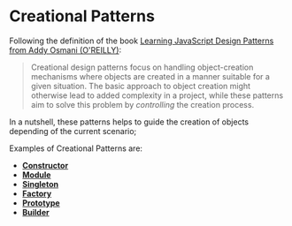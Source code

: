 # Creational Patterns

Following the definition of the book [Learning JavaScript Design Patterns from Addy Osmani (O'REILLY)](https://addyosmani.com/resources/essentialjsdesignpatterns/book/):
> Creational design patterns focus on handling object-creation mechanisms where objects are
> created in a manner suitable for a given situation.
> The basic approach to object creation might otherwise lead to added complexity in a project, while these patterns aim to solve this problem by *controlling* the creation process.

In a nutshell, these patterns helps to guide the creation of objects depending of the current scenario;

Examples of Creational Patterns are:
- [**Constructor**](/creational/constructor)
- [**Module**](/creational/module)
- [**Singleton**](/creational/singleton)
- [**Factory**](/creational/factory)
- [**Prototype**](/creational/abstract)
- [**Builder**](/creational/builder)
